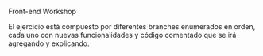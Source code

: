 Front-end Workshop

El ejercicio está compuesto por diferentes branches enumerados en orden, cada uno con nuevas funcionalidades y código comentado que se irá agregando y explicando.
